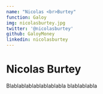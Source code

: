 ```yaml
---
name: "Nicolas <br>Burtey"
function: Galoy
img: nicolasburtey.jpg
twitter: '@nicolasburtey'
github: GaloyMoney
linkedin: nicolasburtey
---
```


# Nicolas Burtey
 
Blablablablablablablabla
blablablabla
